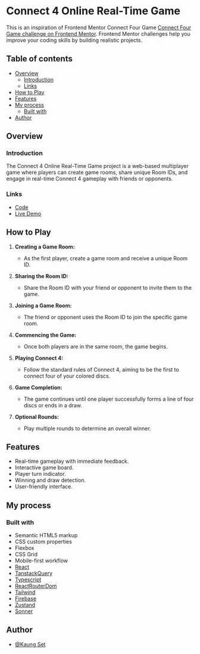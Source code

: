 # Connect 4 Online Real-Time Game

This is an inspiration of Frontend Mentor Connect Four Game [Connect Four Game challenge on Frontend Mentor](https://www.frontendmentor.io/challenges/connect-four-game-6G8QVH923s). Frontend Mentor challenges help you improve your coding skills by building realistic projects.


## Table of contents

- [Overview](#overview)
   - [Introduction](#introduction)
   - [Links](#links)
- [How to Play](#how-to-play)
- [Features](#features)
- [My process](#my-process)
   - [Built with](#built-with)
- [Author](#author)



## Overview

### Introduction

The Connect 4 Online Real-Time Game project is a web-based multiplayer game where players can create game rooms, share unique Room IDs, and engage in real-time Connect 4 gameplay with friends or opponents.

### Links

- [Code](https://github.com/erke31-2/FEM-DevLinksShare)
- [Live Demo](https://devlinksshare.vercel.app/)

## How to Play

1. **Creating a Game Room:**
   - As the first player, create a game room and receive a unique Room ID.

2. **Sharing the Room ID:**
   - Share the Room ID with your friend or opponent to invite them to the game.

3. **Joining a Game Room:**
   - The friend or opponent uses the Room ID to join the specific game room.

4. **Commencing the Game:**
   - Once both players are in the same room, the game begins.

5. **Playing Connect 4:**
   - Follow the standard rules of Connect 4, aiming to be the first to connect four of your colored discs.

6. **Game Completion:**
   - The game continues until one player successfully forms a line of four discs or ends in a draw.

7. **Optional Rounds:**
   - Play multiple rounds to determine an overall winner.

## Features

- Real-time gameplay with immediate feedback.
- Interactive game board.
- Player turn indicator.
- Winning and draw detection.
- User-friendly interface.


## My process

### Built with

- Semantic HTML5 markup
- CSS custom properties
- Flexbox
- CSS Grid
- Mobile-first workflow
- [React](https://reactjs.org/)
- [TanstackQuery](https://tanstack.com/query/latest/)
- [Typescript](https://www.typescriptlang.org/)
- [ReactRouterDom](https://reactrouter.com/en/main)
- [Tailwind](https://tailwindcss.com/)
- [Firebase](https://firebase.google.com/)
- [Zustand](https://docs.pmnd.rs/zustand/)
- [Sonner](https://sonner.emilkowal.ski/)


## Author

- [@Kaung Set](https://devlinksshare.vercel.app/share/@kset03)